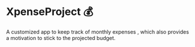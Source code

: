 # XpenseProject 💰
A customized app to keep track of monthly expenses , which also provides a motivation to stick to the projected budget.
